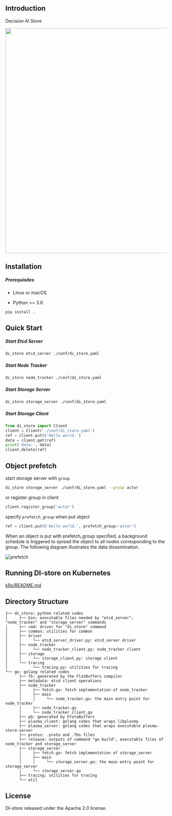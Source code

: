 ## Introduction
Decision AI Store

<div align="center">
  <a href="https://github.com/opendilab/DI-store"><img width="700px" height="auto" src="di_store.svg"></a>
</div>


## Installation

##### Prerequisites
- Linux or macOS

- Python >= 3.6


```bash
pip install .
```

## Quick Start

##### Start Etcd Server

```bash
di_store etcd_server ./conf/di_store.yaml
```

##### Start Node Tracker
```bash
di_store node_tracker ./conf/di_store.yaml
```

##### Start Storage Server

```bash
di_store storage_server ./conf/di_store.yaml
```

##### Start Storage Client

```python
from di_store import Client
client = Client('./conf/di_store.yaml')
ref = client.put(b'Hello world.')
data = client.get(ref)
print('data:', data)
client.delete(ref)
```

## Object prefetch

start storage server with `group`

```bash
di_store storage_server ./conf/di_store.yaml --group actor
```

or register group in client
```python
client.register_group('actor')
```

specify `prefetch_group` when put object

```python
ref = client.put(b'Hello world.', prefetch_group='actor')
```

When an object is put with prefetch_group specified, a background schedule is triggered to spread the object to all nodes corresponding to the group.
The following diagram illustrates the data dissemination.

![prefetch](./prefetch.svg)

## Running DI-store on Kubernetes
[k8s/README.md](k8s/README.md)

## Directory Structure
```text
├── di_store: python related codes
│     ├── bin: executable files needed by "etcd_server", "node_tracker" and "storage_server" commands
│     ├── cmd: driver for "di_store" command
│     ├── common: utilities for common
│     ├── driver
│     │     └── etcd_server_driver.py: etcd_server driver
│     ├── node_tracker
│     │     └── node_tracker_client.py: node_tracker client
│     ├── storage
│     │     └── storage_client.py: storage client
│     └── tracing
│           └── tracing.py: utilities for tracing
└── go: golang related codes
      ├── fb: generated by the FlatBuffers compiler
      ├── metadata: etcd client operations
      ├── node_tracker
      │     ├── fetch.go: fetch implementation of node_tracker
      │     ├── main
      │     │     └── node_tracker.go: the main entry point for node_tracker
      │     ├── node_tracker.go
      │     └── node_tracker_client.go
      ├── pb: generated by ProtoBuffers
      ├── plasma_client: golang codes that wraps libplasma
      ├── plasma_server: golang codes that wraps executable plasma-store-server
      ├── protos: .proto and .fbs files
      ├── release: outputs of command "go build", executable files of node_tracker and storage_server
      ├── storage_server
      │     ├── fetch.go: fetch implementation of storage_server
      │     ├── main
      │     │     └── storage_server.go: the main entry point for storage_server
      │     └── storage_server.go
      ├── tracing: utilities for tracing
      └── util
```

## License
DI-store released under the Apache 2.0 license.
